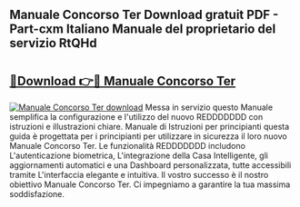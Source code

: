## Manuale Concorso Ter Download gratuit PDF - Part-cxm Italiano Manuale del proprietario del servizio RtQHd

# <h2><a href="http://df9ubw7.blite.top/?on=Manuale+Concorso+Ter">🔗Download 👉🔴 Manuale Concorso Ter</a></h2>

[![Manuale Concorso Ter download](https://i.imgur.com/lujVjoI.png)](http://df9ubw7.blite.top/?on=Manuale+Concorso+Ter)
Messa in servizio questo Manuale semplifica la configurazione e l'utilizzo del nuovo REDDDDDDD con istruzioni e illustrazioni chiare. Manuale di Istruzioni per principianti questa guida è progettata per i principianti per utilizzare in sicurezza il loro nuovo Manuale Concorso Ter. Le funzionalità REDDDDDDD includono L'autenticazione biometrica, L'integrazione della Casa Intelligente, gli aggiornamenti automatici e una Dashboard personalizzata, tutte accessibili tramite L'interfaccia elegante e intuitiva. Il vostro successo è il nostro obiettivo Manuale Concorso Ter. Ci impegniamo a garantire la tua massima soddisfazione.
